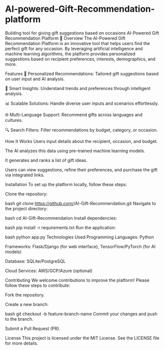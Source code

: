 # AI-powered-Gift-Recommendation-platform
Building tool for giving gift suggestions based on occasions 
AI-Powered Gift Recommendation Platform 🎁
Overview
The AI-Powered Gift Recommendation Platform is an innovative tool that helps users find the perfect gift for any occasion. By leveraging artificial intelligence and machine learning algorithms, the platform provides personalized suggestions based on recipient preferences, interests, demographics, and more.

Features
🎯 Personalized Recommendations: Tailored gift suggestions based on user input and AI analysis.

🧠 Smart Insights: Understand trends and preferences through intelligent analysis.

📊 Scalable Solutions: Handle diverse user inputs and scenarios effortlessly.

🌐 Multi-Language Support: Recommend gifts across languages and cultures.

🔍 Search Filters: Filter recommendations by budget, category, or occasion.

How It Works
Users input details about the recipient, occasion, and budget.

The AI analyzes this data using pre-trained machine learning models.

It generates and ranks a list of gift ideas.

Users can view suggestions, refine their preferences, and purchase the gift via integrated links.

Installation
To set up the platform locally, follow these steps:

Clone the repository:

bash
git clone https://github.com/<your-repo>/AI-Gift-Recommendation.git
Navigate to the project directory:

bash
cd AI-Gift-Recommendation
Install dependencies:

bash
pip install -r requirements.txt
Run the application:

bash
python app.py
Technologies Used
Programming Languages: Python

Frameworks: Flask/Django (for web interface), TensorFlow/PyTorch (for AI models)

Database: SQLite/PostgreSQL

Cloud Services: AWS/GCP/Azure (optional)

Contributing
We welcome contributions to improve the platform! Please follow these steps to contribute:

Fork the repository.

Create a new branch:

bash
git checkout -b feature-branch-name
Commit your changes and push to the branch.

Submit a Pull Request (PR).

License
This project is licensed under the MIT License. See the LICENSE file for more details.
